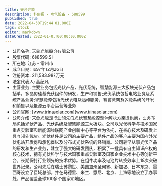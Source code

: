 ```yaml
---
title: 天合光能
description: 科创板 - 电气设备 - 688599
published: true
date: 2022-04-30T19:44:01.000Z
tags: stock
editor: markdown
dateCreated: 2022-01-01T00:00:00.000Z
---
```


- 公司名称: 天合光能股份有限公司
- 股票代码: 688599.SH
- 所在地: 江苏 - 常州市
- 成立日期: 1997年12月26日
- 注册资本: 211,583.982万元
- 法定代表人: 高纪凡
- 主营业务: 主要业务包括光伏产品，光伏系统，智慧能源三大板块光伏产品包括单，多晶的硅基光伏组件的研发，生产和销售;光伏系统包括电站业务及系统产品业务;智慧能源包括光伏发电及运维服务，智能微网及多能系统的开发和销售以及能源云平台运营等业务
- 公司官网: [www.trinasolar.com](www.trinasolar.com)
- 公司介绍: 天合光能是行业领先的光伏智慧能源整体解决方案提供商，业务布局包括光伏产品、光伏系统及智慧能源三大板块。公司以光伏科学与技术国家重点实验室和新能源物联网产业创新中心等平台为依托，在核心技术及研发上具有领先优势。光伏组件是公司的主要产品，组件产品的客户主要为国内外光伏电站开发商和承包商以及分布式光伏系统的经销商。公司较早从事光伏产品的研发和生产业务，建立了强大的研发团队，积累了一批具有自主知识产权的核心技术，拥有光伏科学与技术国家重点实验室及国家企业技术中心等创新平台，长期保持行业领先的技术优势。在组件功率及电池片转换效率上18次突破世界记录。公司先后在瑞士苏黎世、美国加州圣何塞、新加坡、日本东京、墨西哥设立了区域总部，并在马德里、米兰、悉尼、北京、上海等地设立了办事处，产品覆盖全球100多个国家和地区。


